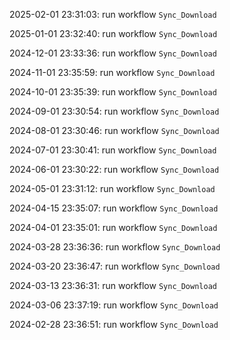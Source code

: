 2025-02-01 23:31:03: run workflow `Sync_Download` 

2025-01-01 23:32:40: run workflow `Sync_Download` 

2024-12-01 23:33:36: run workflow `Sync_Download` 

2024-11-01 23:35:59: run workflow `Sync_Download` 

2024-10-01 23:35:39: run workflow `Sync_Download` 

2024-09-01 23:30:54: run workflow `Sync_Download` 

2024-08-01 23:30:46: run workflow `Sync_Download` 

2024-07-01 23:30:41: run workflow `Sync_Download` 

2024-06-01 23:30:22: run workflow `Sync_Download` 

2024-05-01 23:31:12: run workflow `Sync_Download` 

2024-04-15 23:35:07: run workflow `Sync_Download` 

2024-04-01 23:35:01: run workflow `Sync_Download` 

2024-03-28 23:36:36: run workflow `Sync_Download` 

2024-03-20 23:36:47: run workflow `Sync_Download` 

2024-03-13 23:36:31: run workflow `Sync_Download` 

2024-03-06 23:37:19: run workflow `Sync_Download` 

2024-02-28 23:36:51: run workflow `Sync_Download` 


